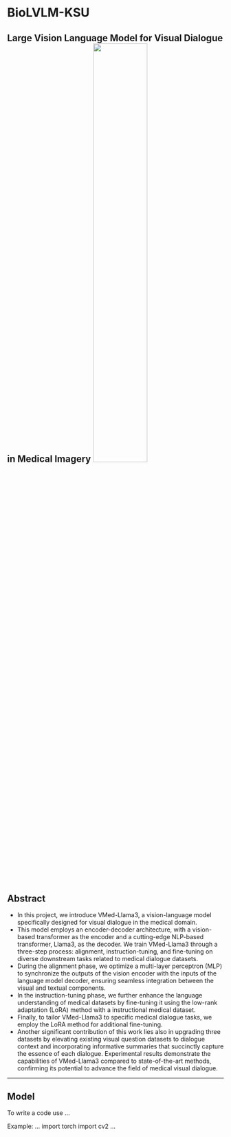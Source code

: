 # BioLVLM-KSU
**Large Vision Language Model for Visual Dialogue in Medical Imagery**
<img src="https://github.com/BigData-KSU/BioLVLM-KSU/assets/126481523/5985c11e-b388-4fcf-9f4a-d506c2b4810c" width="50%" height="50%" />
-----
## Abstract
- In this project, we introduce VMed-Llama3, a vision-language model specifically designed for visual dialogue in the medical domain.
- This model employs an encoder-decoder architecture, with a vision-based transformer as the encoder and a cutting-edge NLP-based transformer, Llama3, as the decoder. We train VMed-Llama3 through a three-step process: alignment, instruction-tuning, and fine-tuning on diverse downstream tasks related to medical dialogue datasets.
- During the alignment phase, we optimize a multi-layer perceptron (MLP) to synchronize the outputs of the vision encoder with the inputs of the language model decoder, ensuring seamless integration between the visual and textual components.
- In the instruction-tuning phase, we further enhance the language understanding of medical datasets by fine-tuning it using the low-rank adaptation (LoRA) method with a instructional medical dataset.
- Finally, to tailor VMed-Llama3 to specific medical dialogue tasks, we employ the LoRA method for additional fine-tuning.
- Another significant contribution of this work lies also in upgrading three datasets by elevating existing visual question datasets to dialogue context and incorporating informative summaries that succinctly capture the essence of each dialogue. Experimental results demonstrate the capabilities of VMed-Llama3 compared to state-of-the-art methods, confirming its  potential to advance the field of medical visual dialogue.
-----
## Model

To write a code use ...

Example:
...
import torch
import cv2
...

